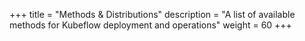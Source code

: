 +++
title = "Methods & Distributions"
description = "A list of available methods for Kubeflow deployment and operations"
weight = 60
+++
